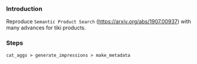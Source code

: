 ### Introduction
Reproduce `Semantic Product Search` (https://arxiv.org/abs/1907.00937) with many advances for tiki products.

### Steps
`cat_aggs > generate_impressions > make_metadata`
